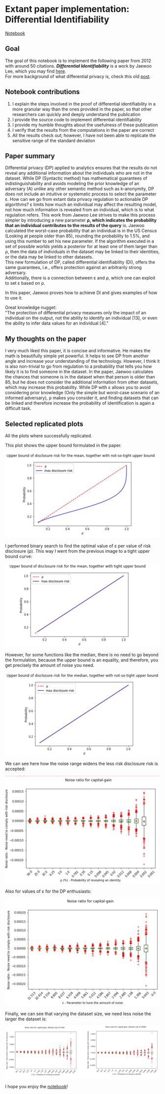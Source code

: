 # Extant paper implementation: Differential Identifiability

[Notebook](https://github.com/gonzalo-munillag/Blog/blob/main/Extant_Papers_Implementations/Differential_Identifiability/Differential_identifiability.ipynb)

## Goal

The goal of this notebook is to implement the following paper from 2012 with around 50 citations. _**Differential Identifiability**_ is a work by Jaewoo Lee, which you may find [here](https://dl.acm.org/doi/10.1145/2339530.2339695).  
For more background of what differential privacy is, check this old [post](https://github.com/gonzalo-munillag/Blog/blob/main/Posts/Basic_Definitions_of_Differential_Privacy.pdf).

## Notebook contributions

1. I explain the steps involved in the proof of differential identifiability in a more granular way than the ones provided in the paper, so that other researchers can quickly and deeply understand the publication
2. I provide the source code to implement differential identifiability
3. I provide my humble thoughts about the usefulness of these publication
4. I verify that the results from the computations in the paper are correct
5. All the results check out; however, I have not been able to replicate the sensitive range of the standard deviation

## Paper summary

Differential privacy (DP) applied to analytics ensures that the results do not reveal any additional information about the individuals who are not in the dataset.
While DP (Syntactic method) has mathematical guarantees of indistinguishability and avoids modeling the prior knowledge of an adversary (A) unlike any other semantic method such as k-anonymity, DP does not include an intuitive or systematic process to select the parameter ε. How can we go from extant data privacy regulation to actionable DP algorithms? ε limits how much an individual may affect the resulting model, not how much information is revealed from an individual, which is to what regulation refers. This work from Jaewoo Lee strives to make this process simpler by introducing a new parameter **ρ, which indicates the probability that an individual contributes to the results of the query** is. Jaewoo calculated the worst-case probability that an individual is in the US Census (Looking at people older than 85), rounding the probability to 1.5\%, and using this number to set his new parameter. If the algorithm executed in a set of possible worlds yields a posterior for at least one of them larger than ρ, then the data of individuals in the dataset may be linked to their identities, or the data may be linked to other datasets.  
This new formulation of DP, called differential identifiability (DI), offers the same guarantees, i.e., offers protection against an arbitrarily strong adversary.  
Additionally, there is a connection between ε and ρ, which one can exploit to set ε based on ρ.  

In this paper, Jaewoo proves how to achieve DI and gives examples of how to use it.

Great knowledge nugget:   
"The protection of differential privacy measures only the impact of an individual on the output, not the ability to identify an individual [13], or even the ability to infer data values for an individual [4]."

## My thoughts on the paper

I very much liked this paper, it is concise and informative. He makes the math is beautifully simple yet powerful. It helps to see DP from another angle and increase your understanding of the technology. However, I think it is also non-trivial to go from regulation to a probability that tells you how likely it is to find someone in the dataset. In the paper, Jaewoo calculates the chances that someone is in the dataset when that person is older than 85, but he does not consider the additional information from other datasets, which may increase this probability. While DP with ε allows you to avoid considering prior knowledge (Only the simple but worst-case scenario of an informed adversary), ρ makes you consider it, and finding datasets that can be linked and therefore increase the probability of identification is again a difficult task.

## Selected replicated plots

All the plots where successfully replicated.

This plot shows the upper bound formulated in the paper.

![1](Images/1.png)


I performed binary search to find the optimal value of ε per value of risk disclosure (ρ). This way I went from the previous image to a tight upper bound curve:

![1](Images/2.png)

However, for some functions like the median, there is no need to go beyond the formulation, because the upper bound is an equality, and therefore, you get precisely the amount of noise you need.

![1](Images/3.png)

We can see here how the noise range widens the less risk disclosure risk is accepted:

![1](Images/4.png)

Also for values of  ε for the DP enthusiasts:

![1](Images/5.png)

Finally, we can see that varying the dataset size, we need less noise the larger the dataset is:

![1](Images/6.png)

I hope you enjoy the [notebook](https://github.com/gonzalo-munillag/Blog/blob/main/Extant_Papers_Implementations/Differential_Identifiability/Differential_identifiability.ipynb)!
